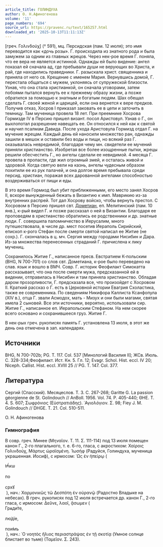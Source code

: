 ```yaml
---
article_title: ГОЛИНДУХА
author: О. Н.Афиногенова
volume: '11'
page_numbers: '694'
source_url: https://pravenc.ru/text/165257.html
downloaded_at: '2025-10-13T11:11:13Z'
---
```


[греч. Γολινδούχ] († 591), мц. Персидская (пам. 12 июля); это имя переводится как «дочь розы». Г. происходила из знатного рода и была замужем за одним из главных жрецов. Через нек-рое время Г. поняла, что ее вера не является истинной. Однажды ей было видение: ангел показал ей сначала ад, где пребывали души не верующих во Христа, и рай, где находились праведники. Г. разыскала христ. священника и приняла от него св. Крещение с именем Мария. Вернувшись домой, Г. перестала общаться с мужем, уклоняясь от супружеской близости. Узнав, что она стала христианкой, он сначала уговорами, затем побоями пытался вернуть ее к прежнему образу жизни, а позже обратился за помощью к знатным и богатым людям. Шах обещал сделать Г. своей женой и царицей, если она вернется к вере предков. Получив отказ, Хосров I приказал заковать ее в цепи и заточить в темницу. Там мученица провела 18 лет. При преемнике Хосрова Гормизде IV в Персию пришел визант. посол Аристовул. Узнав о Г., он выхлопотал разрешение навещать ее. Он относился к ней как к святой и научил псалмам Давида. После ухода Аристовула Гормизд отдал Г. на мучение жрецам. Каждый день ей наносили множество ран, однажды зашили в мешок и оставили без воды и пищи, но всякий раз Г. оказывалась невредимой, благодаря чему мн. свидетели ее мучений приняли христианство. Изобретая все более изощренные пытки, жрецы решили обесчестить Г., но ангелы сделали ее невидимой. 4 месяца Г. провела в пропасти, где жил огромный змей, и осталась живой и здоровой. Когда святую вели на казнь, ангелы чудесным образом похитили ее из рук палачей, и она долгое время пребывала среди персид. христиан, поражая всех дарованной ангелами способностью воздерживаться от пищи и еды.

В это время Гормизд был убит приближенными, его место занял Хосров II, вскоре вынужденный бежать в Византию к имп. Маврикию из-за внутренних распрей. Тот дал Хосрову войско, чтобы вернуть престол. С Хосровом в Персию пришел свт. [Дометиан](https://pravenc.ru/text/Дометиан.html), еп. Мелитинский (пам. 10 янв.), к-рый видел Г. и позже рассказал о ней в Византии. Благодаря ее проповедям в христианство обратились ее родственники и др. знатные люди. Г. совершила паломничество в Иерусалим, много путешествовала, в числе др. мест посетив Иераполь Сирийский, епископ к-рого Стефан после смерти святой написал ее Житие (не сохр.). Г. скончалась в ц. мч. Сергия между городами Нисибин и Дара. Из-за множества перенесенных страданий Г. причислена к лику мучениц.

Сохранилось Житие Г., написанное пресв. Евстратием К-польским (BHG, N 700-701) со слов свт. Дометиана, к-рое было переведено на слав. язык и вошло в ВМЧ. Совр. Г. историк Феофилакт Симокатта рассказывает, что она после смерти мужа, предсказанной ей в видении, отправилась в Нисибин и там приняла христианство. Обладая даром прозорливости, Г. предсказала все, что произойдет с Хосровом II. Краткий рассказ о Г. есть в Церковной истории Евагрия Схоластика, также ее современника. По сведениям Никифора Каллиста Ксанфопула (XIV в.), отца Г. звали Асмодох, мать - Мизух и они были магами, святая имела 2 сыновей. Все эти источники, вероятно, использовали сир. Житие Г., написанное еп. Иерапольским Стефаном. На нем скорее всего основано и сохранившееся груз. Житие Г.

В нек-рых греч. рукописях память Г. установлена 13 июля, в этот же день она отмечена в зап. календарях.

## Источники

BHG, N 700-702b; PG. T. 117. Col. 537 [Минологий Василия II]; ЖСв. Июль. С. 328-334;Феофилакт. Ист. Кн. 5. Гл. 12; Evagr. Schol. Hist. eccl. IV 20; Niceph. Callist. Hist. eccl. XVIII 25 // PG. T. 147. Col. 377.

## Литература

Сергий (Спасский). Месяцеслов. Т. 3. С. 267-268; Garitte G. La passion géorgienne de St. Golindouch // AnBoll. 1956. Vol. 74. P. 405-440; ΘΗΕ. Τ. 4. S. 607; Σωφρόνιος (Εὐστρατιάδης). ῾Αγιολόγιον. Σ. 98; Fiey J. M. Golindouch // DHGE. T. 21. Col. 510-511.

О. Н.  Афиногенова 

### Гимнография

В совр. греч. Минее (Μηναῖον. Τ. 11. Σ. 111-114) под 13 июля помещен канон Г., 2-го плагального, т. е. 6-го, гласа, с акростихом: Χαίροις Γολινδούχ, Μάρτυς ὡραϊσμένη. ᾿Ιωσήφ (Радуйся, Голиндуха, мученица украшенная. Иосиф), с ирмосом: ῾Ως ἐν ἠπείρῳ (<div class="cu">Ꙗ҆́кѡ</div> <div class="cu">по</div> <div class="cu">сpхꙋ</div> ), нач.: Χαρμονικῶς τῶ Δεσπότη ἐν οὐρανῷ (Радостно Владыке на небесах). В греч. рукописях под 12 июля встречается др. канон Г., 2-го гласа, с ирмосом: Δεῦνε, λαοῖ, ᾄσωμεν (<div class="cu">Грѧди́те,</div> <div class="cu">лю́дїе,</div> <div class="cu">пои́мъ</div> ), нач.: ῾Ο νοητὸς ἥλιος περιαστράψας ἐν τῇ σκοτίᾳ (Умное солнце блистает во тьме) (Ταμεῖον. Σ. 243).
